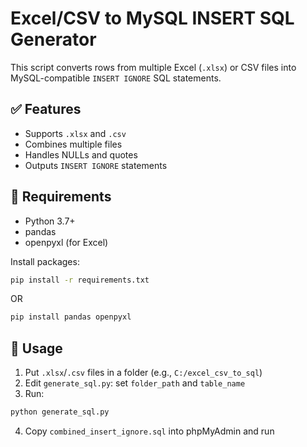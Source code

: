 # Excel/CSV to MySQL INSERT SQL Generator

This script converts rows from multiple Excel (`.xlsx`) or CSV files into MySQL-compatible `INSERT IGNORE` SQL statements.

## ✅ Features
- Supports `.xlsx` and `.csv`
- Combines multiple files
- Handles NULLs and quotes
- Outputs `INSERT IGNORE` statements

## 🔧 Requirements
- Python 3.7+
- pandas
- openpyxl (for Excel)

Install packages:
```bash
pip install -r requirements.txt
```
OR
```bash
pip install pandas openpyxl
```


## 🚀 Usage
1. Put `.xlsx`/`.csv` files in a folder (e.g., `C:/excel_csv_to_sql`)
2. Edit `generate_sql.py`: set `folder_path` and `table_name`
3. Run:
```bash
python generate_sql.py
```
4. Copy `combined_insert_ignore.sql` into phpMyAdmin and run

